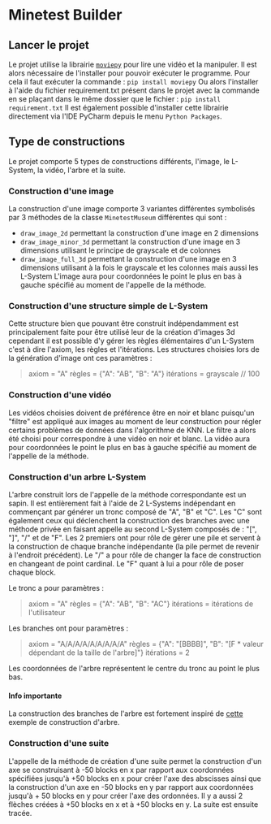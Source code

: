 # Minetest Builder
## Lancer le projet
Le projet utilise la librairie [```moviepy```](https://pypi.org/project/moviepy/) pour lire une vidéo et la manipuler. Il est alors nécessaire de l'installer pour pouvoir exécuter le programme.
Pour cela il faut exécuter la commande :
```pip install moviepy```
Ou alors l'installer à l'aide du fichier requirement.txt présent dans le projet avec la commande en se plaçant dans le même dossier que le fichier :
```pip install requirement.txt```
Il est également possible d'installer cette librairie directement via l'IDE PyCharm depuis le menu ```Python Packages```.

## Type de constructions
Le projet comporte 5 types de constructions différents, l'image, le L-System, la vidéo, l'arbre et la suite.
### Construction d'une image
La construction d'une image comporte 3 variantes différentes symbolisés par 3 méthodes de la classe ```MinetestMuseum``` différentes qui sont :
- ```draw_image_2d``` permettant la construction d'une image en 2 dimensions
- ```draw_image_minor_3d``` permettant la construction d'une image en 3 dimensions utilisant le principe de grayscale et de colonnes
- ```draw_image_full_3d``` permettant la construction d'une image en 3 dimensions utilisant à la fois le grayscale et les colonnes mais aussi les L-System
L'image aura pour coordonnées le point le plus en bas à gauche spécifié au moment de l'appelle de la méthode.

### Construction d'une structure simple de L-System
Cette structure bien que pouvant être construit indépendamment est principalement faite pour être utilisé leur de la création d'images 3d cependant il est possible d'y gérer les règles élémentaires d'un L-System c'est à dire l'axiom, les règles et l'itérations.
Les structures choisies lors de la génération d'image ont ces paramètres :
> axiom = "A"
> règles = {"A": "AB", "B": "A"}
> itérations = grayscale // 100

### Construction d'une vidéo
Les vidéos choisies doivent de préférence être en noir et blanc puisqu'un "filtre" est appliqué aux images au moment de leur construction pour régler certains problèmes de données dans l'algorithme de KNN. Le filtre a alors été choisi pour correspondre à une vidéo en noir et blanc.
La vidéo aura pour coordonnées le point le plus en bas à gauche spécifié au moment de l'appelle de la méthode.

### Construction d'un arbre L-System
L'arbre construit lors de l'appelle de la méthode correspondante est un sapin. Il est entièrement fait à l'aide de 2 L-Systems indépendant en commençant par générer un tronc composé de "A", "B" et "C".
Les "C" sont également ceux qui déclenchent la construction des branches avec une méthode privée en faisant appelle au second L-System composés de : "[",  "]", "/" et de "F". Les 2 premiers ont pour rôle de gérer une pile et servent à la construction de chaque branche indépendante (la pile permet de revenir à l'endroit précédent). Le "/" a pour rôle de changer la face de construction en changeant de point cardinal. Le "F" quant à lui a pour rôle de poser chaque block.

Le tronc a pour paramètres :
> axiom = "A"
> règles = {"A": "AB", "B": "AC"}
> itérations = itérations de l'utilisateur

Les branches ont pour paramètres :
> axiom = "A/A/A/A/A/A/A/A/A"
> règles = {"A": "[BBBB]", "B": "[F * valeur dépendant de la taille de l'arbre]"}
> itérations = 2

Les coordonnées de l'arbre représentent le centre du tronc au point le plus bas.

#### Info importante
La construction des branches de l'arbre est fortement inspiré de [cette](https://dev.minetest.net/L-system_tree_examples#Giant_dry_shrub) exemple de construction d'arbre.

### Construction d'une suite
L'appelle de la méthode de création d'une suite permet la construction d'un axe se construisant à -50 blocks en x par rapport aux coordonnées spécifiées jusqu'à +50 blocks en x pour créer l'axe des abscisses ainsi que la construction d'un axe en -50 blocks en y par rapport aux coordonnées jusqu'à + 50 blocks en y pour créer l'axe des ordonnées. Il y a aussi 2 flèches créées à +50 blocks en x et à +50 blocks en y. La suite est ensuite tracée.
